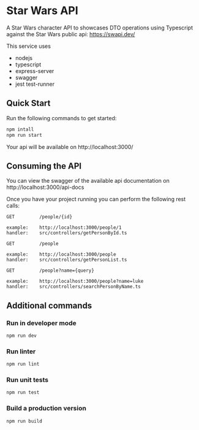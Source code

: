 # Star Wars API

A Star Wars character API to showcases DTO operations using Typescript against the Star Wars public api: https://swapi.dev/


This service uses

- nodejs
- typescript
- express-server
- swagger
- jest test-runner



## Quick Start

Run the following commands to get started:

```bash
npm intall
npm run start
```

Your api will be available on http://localhost:3000/

## Consuming the API

You can view the swagger of the available api documentation on http://localhost:3000/api-docs


Once you have your project running you can perform the following rest calls:

```
GET         /people/{id}

example:    http://localhost:3000/people/1
handler:    src/controllers/getPersonById.ts
```

```
GET         /people

example:    http://localhost:3000/people
handler:    src/controllers/getPersonList.ts
```

```
GET         /people?name={query}

example:    http://localhost:3000/people?name=luke
handler:    src/controllers/searchPersonByName.ts
```



## Additional commands

### Run in developer mode

```bash
npm run dev
```

### Run linter
```bash
npm run lint
```

### Run unit tests
```bash
npm run test
```

### Build a production version
```bash
npm run build
```

